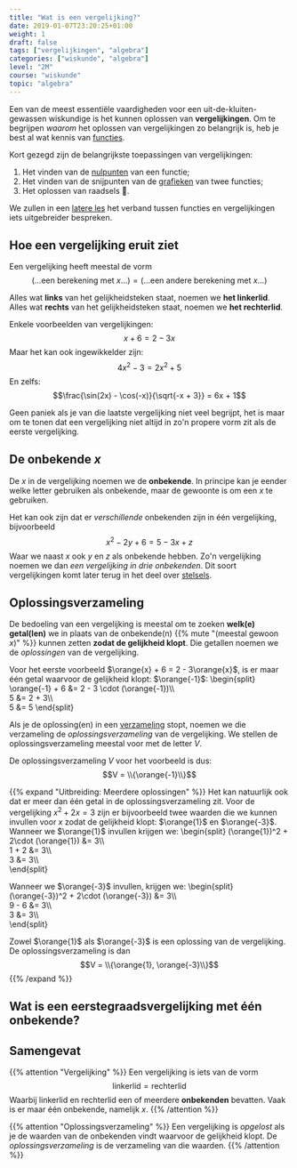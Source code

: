 ```yaml
---
title: "Wat is een vergelijking?"
date: 2019-01-07T23:20:25+01:00
weight: 1
draft: false
tags: ["vergelijkingen", "algebra"]
categories: ["wiskunde", "algebra"]
level: "2M"
course: "wiskunde"
topic: "algebra"
---
```

Een van de meest essentiële vaardigheden voor een uit-de-kluiten-gewassen wiskundige is het kunnen oplossen van **vergelijkingen**. Om te begrijpen *waarom* het oplossen van vergelijkingen zo belangrijk is, heb je best al wat kennis van [functies](../../functies/).

Kort gezegd zijn de belangrijkste toepassingen van vergelijkingen:

1. Het vinden van de [nulpunten](../../functies/nulpunten) van een functie;
2. Het vinden van de snijpunten van de [grafieken](../../functies/grafiek) van twee functies;
3. Het oplossen van raadsels 🧐.

We zullen in een [latere les](../functies) het verband tussen functies en vergelijkingen iets uitgebreider bespreken.

## Hoe een vergelijking eruit ziet
Een vergelijking heeft meestal de vorm
$$(\ldots \text{een berekening met }x \ldots) = (\ldots \text{een andere berekening met }x \ldots)$$

Alles wat **links** van het gelijkheidsteken staat, noemen we **het linkerlid**. Alles wat **rechts** van het gelijkheidsteken staat, noemen we **het rechterlid**.

Enkele voorbeelden van vergelijkingen:
$$x + 6 = 2 - 3x$$
Maar het kan ook ingewikkelder zijn:
$$4x^2 - 3 = 2x^2 + 5$$
En zelfs:
$$\frac{\sin(2x) - \cos(-x)}{\sqrt{-x + 3}} = 6x + 1$$

Geen paniek als je van die laatste vergelijking niet veel begrijpt, het is maar om te tonen dat een vergelijking niet altijd in zo'n propere vorm zit als de eerste vergelijking.

## De onbekende $x$
De $x$ in de vergelijking noemen we de **onbekende**. In principe kan je eender welke letter gebruiken als onbekende, maar de gewoonte is om een $x$ te gebruiken.

Het kan ook zijn dat er *verschillende* onbekenden zijn in één vergelijking, bijvoorbeeld
$$x^2 - 2y + 6 = 5 - 3x + z$$
Waar we naast $x$ ook $y$ en $z$ als onbekende hebben. Zo'n vergelijking noemen we dan *een vergelijking in drie onbekenden*. Dit soort vergelijkingen komt later terug in het deel over [stelsels](../../stelsels).

## Oplossingsverzameling
De bedoeling van een vergelijking is meestal om te zoeken **welk(e) getal(len)** we in plaats van de onbekende(n) {{% mute "(meestal gewoon $x$)" %}} kunnen zetten **zodat de gelijkheid klopt**. Die getallen noemen we de *oplossingen* van de vergelijking.

Voor het eerste voorbeeld $\orange{x} + 6 = 2 - 3\orange{x}$, is er maar één getal waarvoor de 
gelijkheid klopt: $\orange{-1}$:
\begin{split}
\orange{-1} + 6 &= 2 - 3 \cdot (\orange{-1})\\\\\
5 &= 2 + 3\\\\\
5 &= 5
\end{split}

Als je de oplossing(en) in een [verzameling](../../verzamelingen) stopt, noemen we die verzameling de *oplossingsverzameling* van de vergelijking. We stellen de oplossingsverzameling meestal voor met de letter $V$.

De oplossingsverzameling $V$ voor het voorbeeld is dus:
$$V = \\{\orange{-1}\\}$$

{{% expand "Uitbreiding: Meerdere oplossingen" %}}
Het kan natuurlijk ook dat er meer dan één getal in de oplossingsverzameling
zit. Voor de vergelijking $x^2 + 2x = 3$ zijn er bijvoorbeeld twee waarden
die we kunnen invullen voor $x$ zodat de gelijkheid klopt: $\orange{1}$ en
$\orange{-3}$. Wanneer we $\orange{1}$ invullen krijgen we:
\begin{split}
    (\orange{1})^2 + 2\cdot (\orange{1}) &= 3\\\\\
    1 + 2 &= 3\\\\\
    3 &= 3\\\\\
\end{split}

Wanneer we $\orange{-3}$ invullen, krijgen we:
\begin{split}
    (\orange{-3})^2 + 2\cdot (\orange{-3}) &= 3\\\\\
    9 - 6 &= 3\\\\\
    3 &= 3\\\\\
\end{split}

Zowel $\orange{1}$ als $\orange{-3}$ is een oplossing van de vergelijking. De
oplossingsverzameling is dan
$$V = \\{\orange{1}, \orange{-3}\\}$$
{{% /expand %}}

## Wat is een eerstegraadsvergelijking met één onbekende?

## Samengevat
{{% attention "Vergelijking" %}}
Een vergelijking is iets van de vorm
$$\text{linkerlid} = \text{rechterlid}$$
Waarbij $\text{linkerlid}$ en $\text{rechterlid}$ een of meerdere **onbekenden** bevatten. Vaak is er maar één onbekende, namelijk $x$.
{{% /attention %}}

{{% attention "Oplossingsverzameling" %}}
Een vergelijking is *opgelost* als je de waarden van de onbekenden vindt waarvoor de gelijkheid klopt. De *oplossingsverzameling* is de verzameling van die waarden.
{{% /attention %}}
